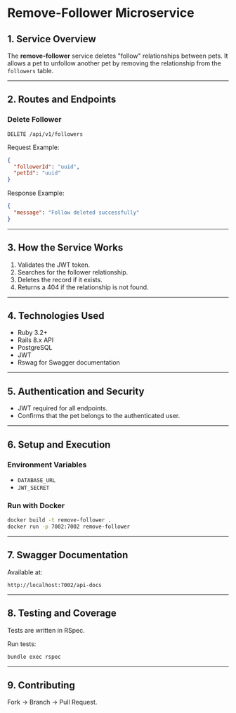 # Remove-Follower Microservice 

## 1. Service Overview

The **remove-follower** service deletes "follow" relationships between pets. It allows a pet to unfollow another pet by removing the relationship from the `followers` table.

---

## 2. Routes and Endpoints

### Delete Follower

```http
DELETE /api/v1/followers
```

Request Example:

```json
{
  "followerId": "uuid",
  "petId": "uuid"
}
```

Response Example:

```json
{
  "message": "Follow deleted successfully"
}
```

---

## 3. How the Service Works

1. Validates the JWT token.
2. Searches for the follower relationship.
3. Deletes the record if it exists.
4. Returns a 404 if the relationship is not found.

---

## 4. Technologies Used

- Ruby 3.2+
- Rails 8.x API
- PostgreSQL
- JWT
- Rswag for Swagger documentation

---

## 5. Authentication and Security

- JWT required for all endpoints.
- Confirms that the pet belongs to the authenticated user.

---

## 6. Setup and Execution

### Environment Variables

- `DATABASE_URL`
- `JWT_SECRET`

### Run with Docker

```bash
docker build -t remove-follower .
docker run -p 7002:7002 remove-follower
```

---

## 7. Swagger Documentation

Available at:

```
http://localhost:7002/api-docs
```

---

## 8. Testing and Coverage

Tests are written in RSpec.

Run tests:

```bash
bundle exec rspec
```

---

## 9. Contributing

Fork → Branch → Pull Request.

